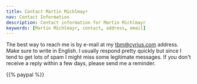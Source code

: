 ```yaml
---
title: Contact Martin Michlmayr
nav: Contact Information
description: Contact information for Martin Michlmayr
keywords: [Martin Michlmayr, contact, address, email]
---
```


The best way to reach me is by e-mail at my tbm@cyrius.com address.  Make
sure to write in English.  I usually respond pretty quickly but since I
tend to get lots of spam I might miss some legitimate messages.  If you
don't receive a reply within a few days, please send me a reminder.

{{% paypal %}}

